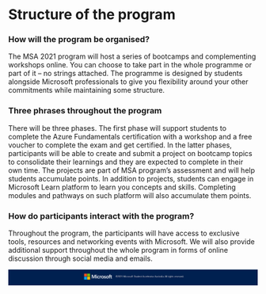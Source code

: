 # Structure of the program

### How will the program be organised?

The MSA 2021 program will host a series of bootcamps and complementing workshops online. You can choose to take part in the whole programme or part of it – no strings attached. The programme is designed by students alongside Microsoft professionals to give you flexibility around your other commitments while maintaining some structure.

### Three phrases throughout the program

​There will be three phases. The first phase will support students to complete the Azure Fundamentals certification with a workshop and a free voucher to complete the exam and get certified. In the latter phases, participants will be able to create and submit a project on bootcamp topics to consolidate their learnings and they are expected to complete in their own time. The projects are part of MSA program’s assessment and will help students accumulate points. In addition to projects, students can engage in Microsoft Learn platform to learn you concepts and skills. Completing modules and pathways on such platform will also accumulate them points. 

### How do participants interact with the program?

Throughout the program, the participants will have access to exclusive tools, resources and networking events with Microsoft. We will also provide additional support throughout the whole program in forms of online discussion through social media and emails.





![Footer_Banner](https://github.com/AUMSA/2021-MSA-content/blob/main/images/MicrosoftBannerFooter.png?raw=true)
